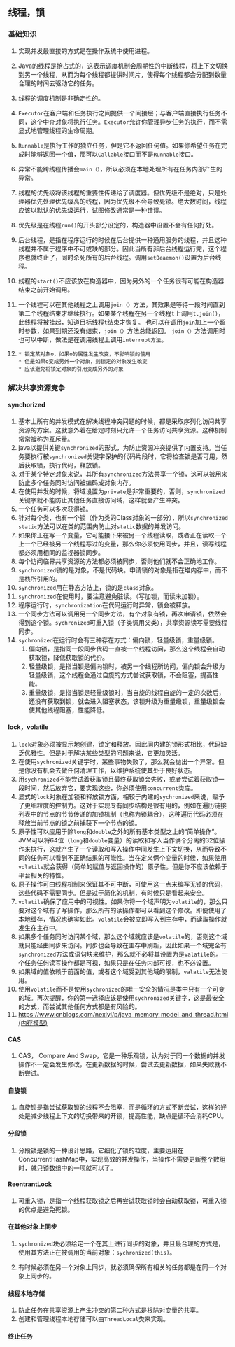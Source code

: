 ## 线程，锁

### 基础知识

1. 实现并发最直接的方式是在操作系统中使用进程。

2. Java的线程是抢占式的，这表示调度机制会周期性的中断线程，将上下文切换到另一个线程，从而为每个线程都提供时间片，使得每个线程都会分配到数量合理的时间去驱动它的任务。

3. 线程的调度机制是非确定性的。

4. `Executor`在客户端和任务执行之间提供一个间接层；与客户端直接执行任务不同，这个中介对象将执行任务。`Executor`允许你管理异步任务的执行，而不需显式地管理线程的生命周期。

5. `Runnable`是执行工作的独立任务，但是它不返回任何值。如果你希望任务在完成时能够返回一个值，那可以`Callable`接口而不是`Runnable`接口。

6. 异常不能跨线程传播会`main（）`，所以必须在本地处理所有在任务内部产生的异常。

7. 线程的优先级将该线程的重要性传递给了调度器。但优先级不是绝对，只是处理器优先处理优先级高的线程，因为优先级不会导致死锁。绝大数时间，线程应该以默认的优先级运行，试图修改通常是一种错误。

8. 优先级是在线程`run()`的开头部分设定的，构造器中设置不会有任何好处。

9. 后台线程，是指在程序运行的时候在后台提供一种通用服务的线程，并且这种线程并不属于程序中不可或缺的部分。因此当所有非后台线程运行完，这个程序也就终止了，同时杀死所有的后台线程。调用`setDeaemon()`设置为后台线程。

10. 线程的`start()`不应该放在构造器中，因为另外的一个任务很有可能在构造器结束之前开始调用。

11. 一个线程可以在其他线程之上调用`join（）`方法，其效果是等待一段时间直到第二个线程结束才继续执行。如果某个线程在另一个线程`t`上调用`t.join()`，此线程将被挂起，知道目标线程`t`结束才恢复。
 也可以在调用`join`加上一个超时参数，如果到期还没有结束，`join（）`方法总能返回。
`join（）`方法调用时也可以中断，做法是在调用线程上调用`interrupt方法`。

12. ```
    * 锁定某对象o，如果o的属性发生改变，不影响锁的使用
    * 但是如果o变成另外一个对象，则锁定的对象发生改变
    * 应该避免将锁定对象的引用变成另外的对象
    ```

    

### 解决共享资源竞争

#### synchorized

1. 基本上所有的并发模式在解决线程冲突问题的时候，都是采取序列化访问共享资源的方案。这就意外着在给定时刻只允许一个任务访问共享资源。这种机制常常被称为互斥量。
2. java以提供关键`synchronized`的形式，为防止资源冲突提供了内置支持。当任务要执行被`synchronized`关键字保护的代码片段时，它将检查锁是否可用，然后获取锁，执行代码，释放锁。
3. 对于某个特定对象来说，其所有`synchronized`方法共享一个锁，这可以被用来防止多个任务同时访问被编码成对象内存。
4. 在使用并发的时候，将域设置为`private`是非常重要的，否则，`synchronized`关键字就不能防止其他任务直接访问域，这样就会产生冲突。
5. 一个任务可以多次获得锁。
6. 针对每个类，也有一个锁（作为类的Class对象的一部分），所以`synchronized static`方法可以在类的范围内防止对`static`数据的并发访问。
7. 如果你正在写一个变量，它可能接下来被另一个线程读取，或者正在读取一个上一个已经被另一个线程写过的变量，那么你必须使用同步，并且，读写线程都必须用相同的监视器锁同步。
8. 每个访问临界共享资源的方法都必须被同步，否则他们就不会正确地工作。
9. `synchronized`锁的是对象，不是代码块。申请锁的对象是指在堆内存中，而不是栈所引用的。
10. `synchronized`用在静态方法上，锁的是`class`对象。
11. `synchronized`在使用时，要注意避免脏读。（写加锁，而读未加锁）。
12. 程序运行时，`synchronization`在代码运行时异常，锁会被释放。
13. 一个同步方法可以调用另一个同步方法，有个对象有锁，再次申请锁，依然会得到这个锁。`sychronized`可重入锁（子类调用父类），共享资源读写需要线程同步。
14. `sychronized`在运行时会有三种存在方式：偏向锁，轻量级锁，重量级锁。
    1. 偏向锁，是指同一段同步代码一直被一个线程访问，那么这个线程会自动获取锁，降低获取锁的代价。
    2. 轻量级锁，是指当锁是偏向锁时，被另一个线程所访问，偏向锁会升级为轻量级锁，这个线程会通过自旋的方式尝试获取锁，不会阻塞，提高性能。
    3. 重量级锁，是指当锁是轻量级锁时，当自旋的线程自旋的一定的次数后，还没有获取到锁，就会进入阻塞状态，该锁升级为重量级锁，重量级锁会使其他线程阻塞，性能降低。

#### lock，volatile

1. `lock`对象必须被显示地创建，锁定和释放。因此同内建的锁形式相比，代码缺乏优雅性。但是对于解决某些类型的问题来说，它更加灵活。
2. 在使用`sychronized`关键字时，某些事物失败了，那么就会抛出一个异常。但是你没有机会去做任何清理工作，以维护系统使其处于良好状态。
3. 用`sychronized`不能尝试着获取锁且最终获取锁会失败，或者尝试着获取锁一段时间，然后放弃它，要实现这些，你必须使用`concurrent`类库。
4. 显式的`lock`对象在加锁和释放锁方面，相较于内建的`sychronized`来说，赋予了更细粒度的控制力。这对于实现专有同步结构是很有用的，例如在遍历链接列表中的节点的节节传递的加锁机制（也称为锁耦合），这种遍历代码必须在释放当前节点的锁之前捕获下一个节点的锁。
5. 原子性可以应用于除`long`和`double`之外的所有基本类型之上的“简单操作”。JVM可以将64位（`long`和`double`变量）的读取和写入当作俩个分离的32位操作来执行，这就产生了一个读取和写入操作中间发生上下文切换，从而导致不同的任务可以看到不正确结果的可能性。当在定义俩个变量的时候，如果使用`volatile`就会获得（简单的赋值与返回操作的）原子性。但是你不应该依赖于平台相关的特性。
6. 原子操作可由线程机制来保证其不可中断，可使用这一点来编写无锁的代码，这些代码不需要同步。但是过于简化的机制，有时候只是看起来安全。
7. `volatile`确保了应用中的可视性。如果你将一个域声明为`volatile`的，那么只要对这个域有了写操作，那么所有的读操作都可以看到这个修改。即便使用了本地缓存，情况也确实如此。`volatile`会被立即写入到主存中，而读取操作就发生在主存中。
8. 如果多个任务同时访问某个域，那么这个域就应该是`volatile`的，否则这个域就只能经由同步来访问。同步也会导致在主存中刷新，因此如果一个域完全有`synchronized`方法或语句块来维护，那么就不必将其设置为是`valatile`的。一个任务任何读写操作都是可视，如果只是在任务内部可视，也不必设置。
9. 如果域的值依赖于前面的值，或者这个域受到其他域的限制，`valatile`无法使用。
10. 使用`volatile`而不是使用`sychronized`的唯一安全的情况是类中只有一个可变的域。再次提醒，你的第一选择应该是使用`sychronized`关键字，这是最安全的方式，而尝试其他任何方式都是有风险的。
11. https://www.cnblogs.com/nexiyi/p/java_memory_model_and_thread.html(内存模型)

#### CAS

1. CAS， Compare And Swap，它是一种乐观锁，认为对于同一个数据的并发操作不一定会发生修改，在更新数据的时候，尝试去更新数据，如果失败就不断尝试。

#### 自旋锁
1. 自旋锁是指尝试获取锁的线程不会阻塞，而是循环的方式不断尝试，这样的好处是减少线程上下文的切换带来的开锁，提高性能，缺点是循环会消耗CPU。

#### 分段锁
1. 分段锁是锁的一种设计思路，它细化了锁的粒度，主要运用在ConcurrentHashMap中，实现高效的并发操作，当操作不需要更新整个数组时，就只锁数组中的一项就可以了。

#### ReentrantLock
1. 可重入锁，是指一个线程获取锁之后再尝试获取锁时会自动获取锁，可重入锁的优点是避免死锁。


####  在其他对象上同步

1. `sychronized`块必须给定一个在其上进行同步的对象，并且最合理的方式是，使用其方法正在被调用的当前对象：`sychronized(this)`。

2. 有时候必须在另一个对象上同步，就必须确保所有相关的任务都是在同一个对象上同步的。

#### 线程本地存储

1. 防止任务在共享资源上产生冲突的第二种方式是根除对变量的共享。
2. 创建和管理线程本地存储可以由`ThreadLocal`类来实现。

#### 终止任务


